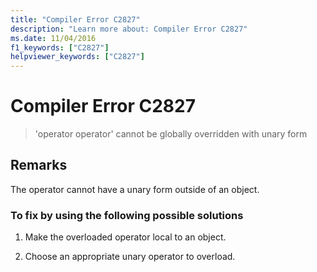 ```yaml
---
title: "Compiler Error C2827"
description: "Learn more about: Compiler Error C2827"
ms.date: 11/04/2016
f1_keywords: ["C2827"]
helpviewer_keywords: ["C2827"]
---
```

# Compiler Error C2827

> 'operator operator' cannot be globally overridden with unary form

## Remarks

The operator cannot have a unary form outside of an object.

### To fix by using the following possible solutions

1. Make the overloaded operator local to an object.

1. Choose an appropriate unary operator to overload.
